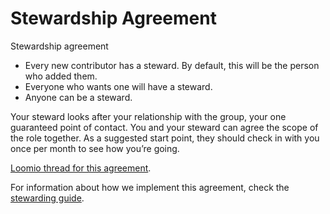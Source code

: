 # Stewardship Agreement

Stewardship agreement

* Every new contributor has a steward. By default, this will be the person who added them.
* Everyone who wants one will have a steward.
* Anyone can be a steward.

Your steward looks after your relationship with the group, your one guaranteed point of contact. You and your steward can agree the scope of the role together. As a suggested start point, they should check in with you once per month to see how you’re going.

[Loomio thread for this agreement](https://www.loomio.org/d/RIMCfuaT/).

For information about how we implement this agreement, check the [stewarding guide](../guides/stewarding.md).

